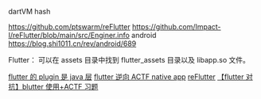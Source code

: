 dartVM hash

https://github.com/ptswarm/reFlutter
https://github.com/Impact-I/reFlutter/blob/main/src/Enginer.info
android https://blog.shi1011.cn/rev/android/689

Flutter： 可以在 assets 目录中找到 flutter_assets 目录以及 libapp.so 文件。

[flutter 的 plugin 是 java 层](https://docs.flutter.dev/platform-integration/platform-channels#step-3-add-an-android-platform-specific-implementation)
[flutter 逆向 ACTF native app](https://mp.weixin.qq.com/s/zDS_MfGQI0BVxWoEIC6G6g)
[reFlutter](https://www.bilibili.com/video/BV1bg4y1X7B3/)
[【flutter 对抗】blutter 使用+ACTF 习题](https://mp.weixin.qq.com/s/Pw7uLkeawWgPm4dnI1stdA)
